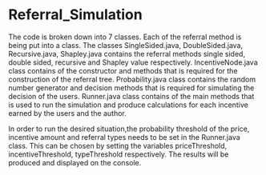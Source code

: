 # Referral_Simulation

The code is broken down into 7 classes. Each of the referral method is being put into a class. The classes SingleSided.java, DoubleSided.java, Recursive.java, Shapley.java contains the referral methods single sided, double sided, recursive and Shapley value respectively. IncentiveNode.java class contains of the constructor and methods that is required for the construction of the referral tree. Probability.java class contains the random number generator and decision methods that is required for simulating the decision of the users. Runner.java class contains of the main methods that is used to run the simulation and produce calculations for each incentive earned by the users and the author.

In order to run the desired situation,the probability threshold of the price, incentive amount and referral types needs to be set in the Runner.java class. This can be chosen by setting the variables priceThreshold, incentiveThreshold, typeThreshold respectively. The results will be produced and displayed on the console.
